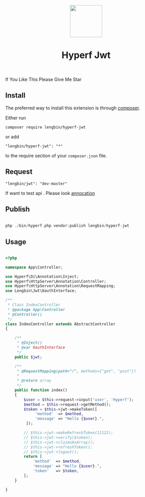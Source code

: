 <p align="center">
    <a href="https://hyperf.io/" target="_blank">
        <img src="https://hyperf.oss-cn-hangzhou.aliyuncs.com/hyperf.png" height="100px">
    </a>
    <h1 align="center">Hyperf Jwt</h1>
    <br>
</p>

If You Like This Please Give Me Star

Install
------------

The preferred way to install this extension is through [composer](http://getcomposer.org/download/).

Either run

```
composer require lengbin/hyperf-jwt
```

or add

```
"lengbin/hyperf-jwt": "*"
```
to the require section of your `composer.json` file.


Request
-------
```
"lengbin/jwt": "dev-master"
```

If want to test api .
Please look [annocation](https://blog.csdn.net/dyt19941205/article/details/79025266)


Publish
-------
```php
      
php ./bin/hyperf.php vendor:publish lengbin/hyperf-jwt

```

Usage
-----
```php

<?php

namespace App\Controller;

use Hyperf\Di\Annotation\Inject;
use Hyperf\HttpServer\Annotation\Controller;
use Hyperf\HttpServer\Annotation\RequestMapping;
use Lengbin\Jwt\OauthInterface;

/**
 * Class IndexController
 * @package App\Controller
 * @Controller()
 */
class IndexController extends AbstractController
{

    /**
     * @Inject()
     * @var OauthInterface
     */
    public $jwt;

    /**
     * @RequestMapping(path="/", methods={"get", "post"})
     *
     * @return array
     */
    public function index()
    {
        $user = $this->request->input('user', 'Hyperf');
        $method = $this->request->getMethod();
        $token = $this->jwt->makeToken([
             'method'  => $method,
             'message' => "Hello {$user}.",
         ]);

        // $this->jwt->makeRefreshToken(11122);
        // $this->jwt->verify($token);
        // $this->jwt->claimsAsArray();
        // $this->jwt->refreshToken();
        // $this->jwt->logout();
        return [
            'method'  => $method,
            'message' => "Hello {$user}.",
            'token'   => $token,
        ];
    }

}


```

